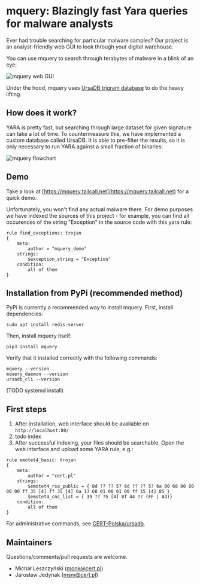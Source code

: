 # mquery: Blazingly fast Yara queries for malware analysts

Ever had trouble searching for particular malware samples? Our project is an analyst-friendly web GUI to look through your digital warehouse.

You can use mquery to search through terabytes of malware in a blink of an eye:

![mquery web GUI](docs/mquery-web-ui.gif?raw=1)

Under the hood, mquery uses [UrsaDB trigram database](https://github.com/CERT-Polska/ursadb) to do the heavy lifting.


## How does it work?

YARA is pretty fast, but searching through large dataset for given signature can take a lot of time. To countermeasure this, we have implemented a custom database called UrsaDB. It is able to pre-filter the results, so it is only necessary to run YARA against a small fraction of binaries:

![mquery flowchart](docs/mquery-flowchart.png?raw=1)


Demo
-----------------

Take a look at [https://mquery.tailcall.net](https://mquery.tailcall.net) for a quick demo.

Unfortunately, you won't find any actual malware there. For demo purposes we
have indexed the sources of this project - for example, you can find all occurences
of the string "Exception" in the source code with this yara rule:

```
rule find_exceptions: trojan
{
    meta:
        author = "mquery_demo"
    strings:
        $exception_string = "Exception"
    condition:
        all of them
}
```

## Installation from PyPi (recommended method)

PyPi is currently a recommended way to install mquery. First, install dependencies:

```
sudo apt install redis-server
```

Then, install mquery itself:

```
pip3 install mquery
```

Verify that it installed correctly with the following commands: 
```
mquery --version
mquery_daemon --version
ursadb_cli --version
```

(TODO systemd install)

## First steps

1. After installation, web interface should be available on `http://localhost:80/`
2. todo index
3. After successful indexing, your files should be searchable. Open the web interface and upload some YARA rule, e.g.:

```
rule emotet4_basic: trojan
{
    meta:
        author = "cert.pl"
    strings:
        $emotet4_rsa_public = { 8d ?? ?? 5? 8d ?? ?? 5? 6a 00 68 00 80 00 00 ff 35 [4] ff 35 [4] 6a 13 68 01 00 01 00 ff 15 [4] 85 }
        $emotet4_cnc_list = { 39 ?? ?5 [4] 0f 44 ?? (FF | A3)}
    condition:
        all of them
}
```

For administrative commands, see [CERT-Polska/ursadb](https://github.com/CERT-Polska/ursadb#queries).


## Maintainers

Questions/comments/pull requests are welcome.

* Michał Leszczyński (monk@cert.pl)
* Jarosław Jedynak (msm@cert.pl)
